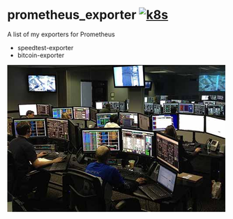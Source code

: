 # prometheus_exporter [![k8s](https://img.shields.io/badge/Prometheus-black.svg)](https://github.com/prometheus/prometheus)

A list of my exporters for Prometheus

* speedtest-exporter
* bitcoin-exporter


<img src="https://raw.githubusercontent.com/tinoschroeter/prometheus_exporter/master/docs/noc.jpg" align="left"
     alt="NOC" width="500" height="337">
